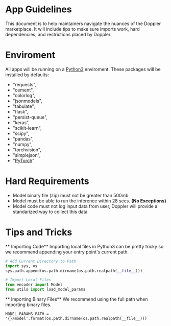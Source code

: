 # App Guidelines

This document is to help maintainers navigate the nuances of the Doppler marketplace. It will include tips to make sure imports work, hard dependencies, and restrictions placed by Doppler.


# Enviroment

All apps will be running on a [Python3](https://docs.python.org/3/) enviroment. These packages will be installed by defaults:
  - "requests",
  - "cement",
  - "colorlog",
  - "jsonmodels",
  - "tabulate",
  - "flask",
  - "persist-queue",
  - "keras",
  - "scikit-learn",
  - "scipy",
  - "pandas",
  - "numpy",
  - "torchvision",
  - "simplejson",
  - "[PyTorch](http://download.pytorch.org/whl/cu91/torch-0.3.1-cp35-cp35m-linux_x86_64.whl)"


# Hard Requirements

  - Model binary file (zip) must not be greater than 500mb
  - Model must be able to run the inference within 28 secs. **(No Exceptions)**
  - Model code must not log input data from user, Doppler will provide a standarized way to collect this data
  
# Tips and Tricks

** Importing Code**
Importing local files in Python3 can be pretty tricky so we recommend appending your entry point's current path.

``` py
# Add Current Directory to Path
import sys, os
sys.path.append(os.path.dirname(os.path.realpath(__file__)))

# Import Local Files
from encoder import Model
from utils import load_model_params
```

** Importing Binary Files**
We recommend using the full path when importing binary files.

```
MODEL_PARAMS_PATH = '{}/model'.format(os.path.dirname(os.path.realpath(__file__)))
```
  
